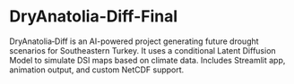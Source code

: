 # DryAnatolia-Diff-Final
DryAnatolia‑Diff is an AI-powered project generating future drought scenarios for Southeastern Turkey. It uses a conditional Latent Diffusion Model to simulate DSI maps based on climate data. Includes Streamlit app, animation output, and custom NetCDF support.
